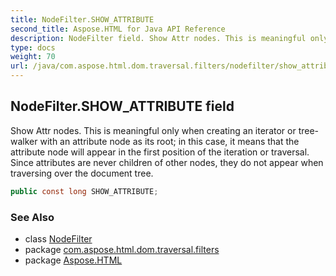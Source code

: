 ```yaml
---
title: NodeFilter.SHOW_ATTRIBUTE
second_title: Aspose.HTML for Java API Reference
description: NodeFilter field. Show Attr nodes. This is meaningful only when creating an iterator or tree-walker with an attribute node as its root in this case it means that the attribute node will appear in the first position of the iteration or traversal. Since attributes are never children of other nodes they do not appear when traversing over the document tree
type: docs
weight: 70
url: /java/com.aspose.html.dom.traversal.filters/nodefilter/show_attribute/
---
```

## NodeFilter.SHOW_ATTRIBUTE field

Show Attr nodes. This is meaningful only when creating an iterator or tree-walker with an attribute node as its root; in this case, it means that the attribute node will appear in the first position of the iteration or traversal. Since attributes are never children of other nodes, they do not appear when traversing over the document tree.

```java
public const long SHOW_ATTRIBUTE;
```

### See Also

* class [NodeFilter](../)
* package [com.aspose.html.dom.traversal.filters](../../nodefilter/)
* package [Aspose.HTML](../../../)
